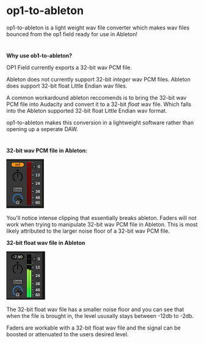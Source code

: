# op1-to-ableton
op1-to-ableton is a light weight wav file converter which makes wav files bounced from the op1 field ready for use in Ableton!

#
**Why use ob1-to-ableton?**

OP1 Field currently exports a 32-bit wav PCM file.

Ableton does not currently support 32-bit *integer* wav PCM files. Ableton does support 32-bit float Little Endian wav files.

A common workardound ableton reccomends is to bring the 32-bit wav PCM file into Audacity and convert it to a 32-bit *float* wav file. Which falls into the Ableton supported 32-bit float Little Endian wav format. 

op1-to-ableton makes this conversion in a lightweight software rather than opening up a seperate DAW.
#


**32-bit wav PCM file in Ableton:**

![Unsupported File](https://github.com/PhoenixTagal/op1-to-ableton/blob/main/test/unsupported_file_master.png)

You'll notice intense clipping that essentially breaks ableton. Faders will not work when trying to manipulate 32-bit wav PCM file in Ableton. 
This is most likely attributed to the larger noise floor of a 32-bit wav PCM file. 


**32-bit float wav file in Ableton**

![Supported File](https://github.com/PhoenixTagal/op1-to-ableton/blob/main/test/supported_file_master.png)

The 32-bit float wav file has a smaller noise floor and you can see that when the file is brought in, the level ususally stays between -12db to -2db. 

Faders are workable with a 32-bit float wav file and the signal can be boosted or attenuated to the users desired level. 

